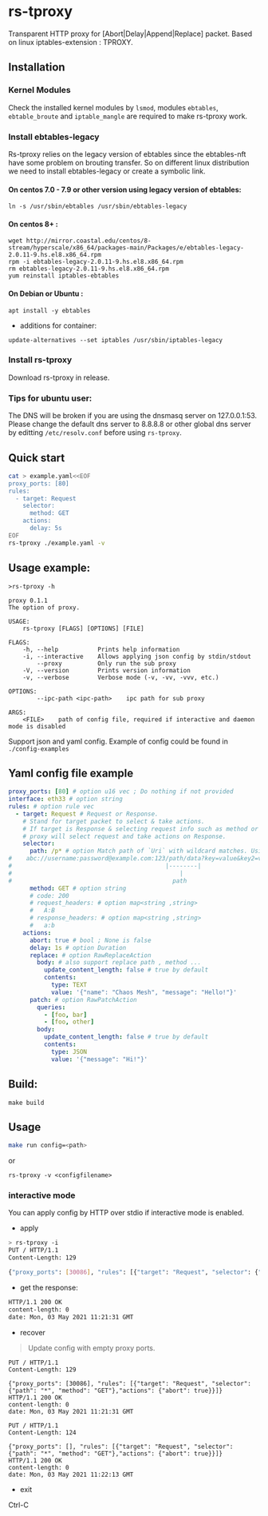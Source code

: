 # rs-tproxy

Transparent HTTP proxy for [Abort|Delay|Append|Replace] packet.
Based on linux iptables-extension : TPROXY.

## Installation
### Kernel Modules

Check the installed kernel modules by `lsmod`, modules `ebtables`, `ebtable_broute` and `iptable_mangle` are required to make rs-tproxy work.

### Install ebtables-legacy
Rs-tproxy relies on the legacy version of ebtables since the ebtables-nft have some problem on brouting transfer.
So on different linux distribution we need to install ebtables-legacy or create a symbolic link.
#### On centos 7.0 - 7.9 or other version using legacy version of ebtables:
```
ln -s /usr/sbin/ebtables /usr/sbin/ebtables-legacy
```
#### On centos 8+ :
```
wget http://mirror.coastal.edu/centos/8-stream/hyperscale/x86_64/packages-main/Packages/e/ebtables-legacy-2.0.11-9.hs.el8.x86_64.rpm
rpm -i ebtables-legacy-2.0.11-9.hs.el8.x86_64.rpm
rm ebtables-legacy-2.0.11-9.hs.el8.x86_64.rpm
yum reinstall iptables-ebtables
```
#### On Debian or Ubuntu :
```
apt install -y ebtables
```

- additions for container:

```
update-alternatives --set iptables /usr/sbin/iptables-legacy
```

### Install rs-tproxy

Download rs-tproxy in release.

### Tips for ubuntu user:
The DNS will be broken if you are using the dnsmasq server on 127.0.0.1:53.
Please change the default dns server to 8.8.8.8 or other global dns server by editting `/etc/resolv.conf` before using `rs-tproxy`.

## Quick start

```bash
cat > example.yaml<<EOF
proxy_ports: [80]
rules:
  - target: Request
    selector:
      method: GET
    actions:
      delay: 5s
EOF
rs-tproxy ./example.yaml -v
```
## Usage example: 

```
>rs-tproxy -h

proxy 0.1.1
The option of proxy.

USAGE:
    rs-tproxy [FLAGS] [OPTIONS] [FILE]

FLAGS:
    -h, --help           Prints help information
    -i, --interactive    Allows applying json config by stdin/stdout
        --proxy          Only run the sub proxy
    -V, --version        Prints version information
    -v, --verbose        Verbose mode (-v, -vv, -vvv, etc.)

OPTIONS:
        --ipc-path <ipc-path>    ipc path for sub proxy

ARGS:
    <FILE>    path of config file, required if interactive and daemon mode is disabled
```
Support json and yaml config. 
Example of config could be found in `./config-examples`
## Yaml config file example
```yaml
proxy_ports: [80] # option u16 vec ; Do nothing if not provided 
interface: eth33 # option string
rules: # option rule vec
  - target: Request # Request or Response. 
    # Stand for target packet to select & take actions.
    # If target is Response & selecting request info such as method or path , 
    # proxy will select request and take actions on Response.
    selector:
      path: /p* # option Match path of `Uri` with wildcard matches. Using [wildcard matches](https://www.wikiwand.com/en/Matching_wildcards).
#    abc://username:password@example.com:123/path/data?key=value&key2=value2#fragid1
#                                           |--------|
#                                               |
#                                             path
      method: GET # option string
      # code: 200
      # request_headers: # option map<string ,string>
      #   A:B
      # response_headers: # option map<string ,string>
      #   a:b
    actions:
      abort: true # bool ; None is false
      delay: 1s # option Duration
      replace: # option RawReplaceAction
        body: # also support replace path , method ...
          update_content_length: false # true by default
          contents:
            type: TEXT
            value: '{"name": "Chaos Mesh", "message": "Hello!"}'
      patch: # option RawPatchAction
        queries:
          - [foo, bar]
          - [foo, other]
        body:
          update_content_length: false # true by default
          contents:
            type: JSON
            value: '{"message": "Hi!"}'
```



## Build:
```
make build
```

## Usage

```bash
make run config=<path>
```
or 
```
rs-tproxy -v <configfilename>
```


### interactive mode

You can apply config by HTTP over stdio if interactive mode is enabled.

- apply

```bash
> rs-tproxy -i
PUT / HTTP/1.1
Content-Length: 129

{"proxy_ports": [30086], "rules": [{"target": "Request", "selector": {"path": "*", "method": "GET"},"actions": {"abort": true}}]}
```

- get the response:

```bash
HTTP/1.1 200 OK
content-length: 0
date: Mon, 03 May 2021 11:21:31 GMT
```

- recover

> Update config with empty proxy ports.

```
PUT / HTTP/1.1
Content-Length: 129

{"proxy_ports": [30086], "rules": [{"target": "Request", "selector": {"path": "*", "method": "GET"},"actions": {"abort": true}}]}
HTTP/1.1 200 OK
content-length: 0
date: Mon, 03 May 2021 11:21:31 GMT

PUT / HTTP/1.1
Content-Length: 124

{"proxy_ports": [], "rules": [{"target": "Request", "selector": {"path": "*", "method": "GET"},"actions": {"abort": true}}]}
HTTP/1.1 200 OK
content-length: 0
date: Mon, 03 May 2021 11:22:13 GMT
```

- exit

Ctrl-C